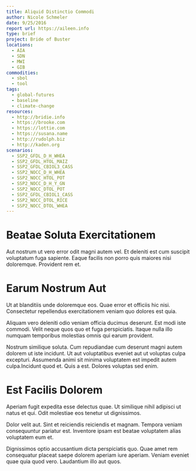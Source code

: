 ```yaml
---
title: Aliquid Distinctio Commodi
author: Nicole Schmeler
date: 9/25/2016
report url: https://aileen.info
type: brief
project: Bride of Buster
locations:
  - AIA
  - SDN
  - MWI
  - GIB
commodities:
  - sbol
  - tool
tags:
  - global-futures
  - baseline
  - climate-change
resources:
  - http://bridie.info
  - https://brooke.com
  - https://lottie.com
  - https://susana.name
  - http://rudolph.biz
  - http://kaden.org
scenarios:
  - SSP2_GFDL_D_H_WHEA
  - SSP2_GFDL_HTOL_MAIZ
  - SSP2_GFDL_CBIOL3_CASS
  - SSP2_NOCC_D_H_WHEA
  - SSP2_NOCC_HTOL_POT
  - SSP2_NOCC_D_H_Y_GN
  - SSP2_NOCC_DTOL_POT
  - SSP2_GFDL_CBIOL1_CASS
  - SSP2_NOCC_DTOL_RICE
  - SSP2_NOCC_DTOL_WHEA
---
```

# Beatae Soluta Exercitationem
Aut nostrum ut vero error odit magni autem vel. Et deleniti est cum suscipit voluptatum fuga sapiente. Eaque facilis non porro quis maiores nisi doloremque. Provident rem et.

# Earum Nostrum Aut
Ut at blanditiis unde doloremque eos. Quae error et officiis hic nisi. Consectetur repellendus exercitationem veniam quo dolores est quia.

Aliquam vero deleniti odio veniam officia ducimus deserunt. Est modi iste commodi. Velit neque quos quo et fuga perspiciatis. Itaque nulla illo numquam temporibus molestias omnis qui earum provident.

Nostrum similique soluta. Cum repudiandae cum deserunt magni autem dolorem ut iste incidunt. Ut aut voluptatibus eveniet aut ut voluptas culpa excepturi. Assumenda animi sit minima voluptatem est impedit autem culpa.Incidunt quod et. Quis a est. Dolores voluptas sed enim.

# Est Facilis Dolorem
Aperiam fugit expedita esse delectus quae. Ut similique nihil adipisci ut natus et qui. Odit molestiae eos tenetur ut dignissimos.

Dolor velit aut. Sint et reiciendis reiciendis et magnam. Tempora veniam consequuntur pariatur est. Inventore ipsam est beatae voluptatem alias voluptatem eum et.

Dignissimos optio accusantium dicta perspiciatis quo. Quae amet rem consequatur placeat saepe dolorem aperiam iure aperiam. Veniam eveniet quae quia quod vero. Laudantium illo aut quos.
